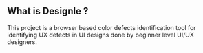 ## What is Designle ?

This project is a browser based color defects identification tool for identifying UX defects in UI designs done by beginner level UI/UX designers. 